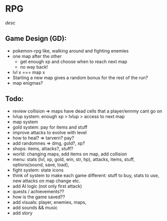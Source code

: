 # RPG

_desc_

## Game Design (GD):

- pokemon-rpg like, walking around and fighting enemies
- one map after the other
  - get enough xp and choose when to reach next map
  - no way back!
- lvl x === map x
- Starting a new map gives a random bonus for the rest of the run?
- map enigmas?

## Todo:

- review collision => maps have dead cells that a player/ennmy cant go on
- lvlup system: enough xp > lvlup > access to next map
- map system
- gold system: pay for items and stuff
- improve attacks to evolve with level
- how to heal? => tarvern? pay?
- add randomnes => dmg, gold?, xp?
- shops: items, attacks?, stuff?
- world: changing maps, add items on map, add collision
- menu: stats (lvl, xp, gold, win, str, hp), attacks, items, stuff, options(sound, save, load),
- fight system: state icons
- think of system to make each game different: stuff to buy, stats to use, new attacks on map change etc.
- add AI logic (not only first attack)
- quests / achievements??
- how is the game saved??
- add visuals: player, enemies, maps,
- add sounds && music
- add story

